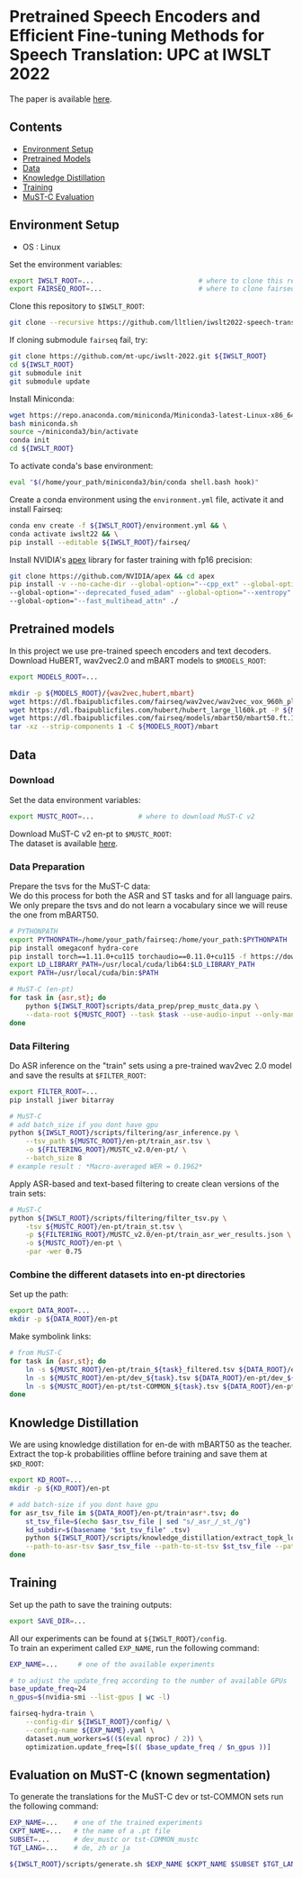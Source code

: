 # Pretrained Speech Encoders and Efficient Fine-tuning Methods for Speech Translation: UPC at IWSLT 2022

The paper is available [here](https://aclanthology.org/2022.iwslt-1.23/).


## Contents

- [Environment Setup](#environment-setup)
- [Pretrained Models](#pretrained-models)
- [Data](#data)
- [Knowledge Distillation](#knowledge-distillation)
- [Training](#training)
- [MuST-C Evaluation](#evaluation-on-must-c-known-segmentation)

## Environment Setup
- OS : Linux

Set the environment variables:

```bash
export IWSLT_ROOT=...                          # where to clone this repo
export FAIRSEQ_ROOT=...                        # where to clone fairseq
```

Clone this repository to `$IWSLT_ROOT`:

```bash
git clone --recursive https://github.com/lltlien/iwslt2022-speech-translation-system.git ${IWSLT_ROOT}
```
If cloning submodule `fairseq` fail, try:
```bash
git clone https://github.com/mt-upc/iwslt-2022.git ${IWSLT_ROOT}
cd ${IWSLT_ROOT}
git submodule init
git submodule update
```

Install Miniconda:
```bash
wget https://repo.anaconda.com/miniconda/Miniconda3-latest-Linux-x86_64.sh -O miniconda.sh
bash miniconda.sh
source ~/miniconda3/bin/activate
conda init
cd ${IWSLT_ROOT}
```
To activate conda's base environment:
```bash
eval "$(/home/your_path/miniconda3/bin/conda shell.bash hook)"
```
Create a conda environment using the `environment.yml` file, activate it and install Fairseq:
```bash
conda env create -f ${IWSLT_ROOT}/environment.yml && \
conda activate iwslt22 && \
pip install --editable ${IWSLT_ROOT}/fairseq/
```

Install NVIDIA's [apex](https://github.com/NVIDIA/apex) library for faster training with fp16 precision:

```bash
git clone https://github.com/NVIDIA/apex && cd apex
pip install -v --no-cache-dir --global-option="--cpp_ext" --global-option="--cuda_ext" \
--global-option="--deprecated_fused_adam" --global-option="--xentropy" \
--global-option="--fast_multihead_attn" ./
```

## Pretrained models

In this project we use pre-trained speech encoders and text decoders.\
Download HuBERT, wav2vec2.0 and mBART models to `$MODELS_ROOT`:

```bash
export MODELS_ROOT=...

mkdir -p ${MODELS_ROOT}/{wav2vec,hubert,mbart}
wget https://dl.fbaipublicfiles.com/fairseq/wav2vec/wav2vec_vox_960h_pl.pt -P ${MODELS_ROOT}/wav2vec
wget https://dl.fbaipublicfiles.com/hubert/hubert_large_ll60k.pt -P ${MODELS_ROOT}/hubert
wget https://dl.fbaipublicfiles.com/fairseq/models/mbart50/mbart50.ft.1n.tar.gz -O - | \
tar -xz --strip-components 1 -C ${MODELS_ROOT}/mbart
```

## Data

### Download

Set the data environment variables:

```bash
export MUSTC_ROOT=...           # where to download MuST-C v2                  
```
Download MuST-C v2 en-pt to `$MUSTC_ROOT`:\
The dataset is available [here](https://ict.fbk.eu/must-c/). 

### Data Preparation


Prepare the tsvs for the MuST-C data: \
We do this process for both the ASR and ST tasks and for all language pairs. \
We only prepare the tsvs and do not learn a vocabulary since we will reuse the one from mBART50.

```bash
# PYTHONPATH
export PYTHONPATH=/home/your_path/fairseq:/home/your_path:$PYTHONPATH
pip install omegaconf hydra-core
pip install torch==1.11.0+cu115 torchaudio==0.11.0+cu115 -f https://download.pytorch.org/whl/torch_stable.html
export LD_LIBRARY_PATH=/usr/local/cuda/lib64:$LD_LIBRARY_PATH
export PATH=/usr/local/cuda/bin:$PATH
```
```bash
# MuST-C (en-pt)
for task in {asr,st}; do
    python ${IWSLT_ROOT}scripts/data_prep/prep_mustc_data.py \
    --data-root ${MUSTC_ROOT} --task $task --use-audio-input --only-manifest --append-lang-id
done
```

### Data Filtering

Do ASR inference on the "train" sets using a pre-trained wav2vec 2.0 model and save the results at `$FILTER_ROOT`:

```bash
export FILTER_ROOT=...
pip install jiwer bitarray

# MuST-C
# add batch_size if you dont have gpu
python ${IWSLT_ROOT}/scripts/filtering/asr_inference.py \
    --tsv_path ${MUSTC_ROOT}/en-pt/train_asr.tsv \
    -o ${FILTERING_ROOT}/MUSTC_v2.0/en-pt/ \
    --batch_size 8
# example result : *Macro-averaged WER = 0.1962*
```

Apply ASR-based and text-based filtering to create clean versions of the train sets:

```bash
# MuST-C
python ${IWSLT_ROOT}/scripts/filtering/filter_tsv.py \
    -tsv ${MUSTC_ROOT}/en-pt/train_st.tsv \
    -p ${FILTERING_ROOT}/MUSTC_v2.0/en-pt/train_asr_wer_results.json \
    -o ${MUSTC_ROOT}/en-pt \
    -par -wer 0.75
```

### Combine the different datasets into en-pt directories

Set up the path:

```bash
export DATA_ROOT=...
mkdir -p ${DATA_ROOT}/en-pt
```

Make symbolink links:

```bash
# from MuST-C
for task in {asr,st}; do
    ln -s ${MUSTC_ROOT}/en-pt/train_${task}_filtered.tsv ${DATA_ROOT}/en-pt/train_${task}_mustc.tsv
    ln -s ${MUSTC_ROOT}/en-pt/dev_${task}.tsv ${DATA_ROOT}/en-pt/dev_${task}_mustc.tsv
    ln -s ${MUSTC_ROOT}/en-pt/tst-COMMON_${task}.tsv ${DATA_ROOT}/en-pt/tst-COMMON_${task}_mustc.tsv
done
```

## Knowledge Distillation

We are using knowledge distillation for en-de with mBART50 as the teacher. \
Extract the top-k probabilities offline before training and save them at `$KD_ROOT`:

```bash
export KD_ROOT=...
mkdir -p ${KD_ROOT}/en-pt

# add batch-size if you dont have gpu
for asr_tsv_file in ${DATA_ROOT}/en-pt/train*asr*.tsv; do
    st_tsv_file=$(echo $asr_tsv_file | sed "s/_asr_/_st_/g")
    kd_subdir=$(basename "$st_tsv_file" .tsv)
    python ${IWSLT_ROOT}/scripts/knowledge_distillation/extract_topk_logits.py \
    --path-to-asr-tsv $asr_tsv_file --path-to-st-tsv $st_tsv_file --path-to-output ${KD_ROOT}/en-pt/${kd_subdir} --batch-size 8
done
```
## Training

Set up the path to save the training outputs:

```bash
export SAVE_DIR=...
```

All our experiments can be found at `${IWSLT_ROOT}/config`.\
To train an experiment called `EXP_NAME`, run the following command:

```bash
EXP_NAME=...     # one of the available experiments

# to adjust the update_freq according to the number of available GPUs
base_update_freq=24
n_gpus=$(nvidia-smi --list-gpus | wc -l)

fairseq-hydra-train \
    --config-dir ${IWSLT_ROOT}/config/ \
    --config-name ${EXP_NAME}.yaml \
    dataset.num_workers=$(($(eval nproc) / 2)) \
    optimization.update_freq=[$(( $base_update_freq / $n_gpus ))]
```

## Evaluation on MuST-C (known segmentation)

To generate the translations for the MuST-C dev or tst-COMMON sets run the following command:

```bash
EXP_NAME=...    # one of the trained experiments
CKPT_NAME=...   # the name of a .pt file
SUBSET=...      # dev_mustc or tst-COMMON_mustc
TGT_LANG=...    # de, zh or ja

${IWSLT_ROOT}/scripts/generate.sh $EXP_NAME $CKPT_NAME $SUBSET $TGT_LANG 
```
